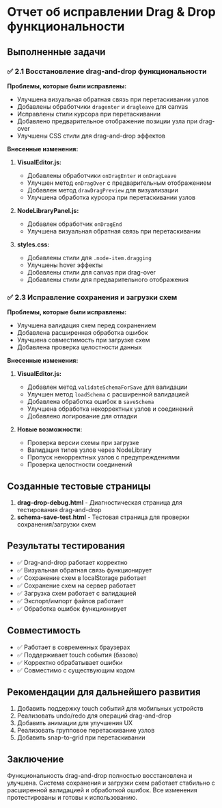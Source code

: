 # Отчет об исправлении Drag & Drop функциональности

## Выполненные задачи

### ✅ 2.1 Восстановление drag-and-drop функциональности

**Проблемы, которые были исправлены:**
- Улучшена визуальная обратная связь при перетаскивании узлов
- Добавлены обработчики `dragenter` и `dragleave` для canvas
- Исправлены стили курсора при перетаскивании
- Добавлено предварительное отображение позиции узла при drag-over
- Улучшены CSS стили для drag-and-drop эффектов

**Внесенные изменения:**

1. **VisualEditor.js:**
   - Добавлены обработчики `onDragEnter` и `onDragLeave`
   - Улучшен метод `onDragOver` с предварительным отображением
   - Добавлен метод `drawDragPreview` для визуализации
   - Улучшена обработка курсора при перетаскивании узлов

2. **NodeLibraryPanel.js:**
   - Добавлен обработчик `onDragEnd`
   - Улучшена визуальная обратная связь при перетаскивании

3. **styles.css:**
   - Добавлены стили для `.node-item.dragging`
   - Улучшены hover эффекты
   - Добавлены стили для canvas при drag-over
   - Добавлены стили для предварительного отображения

### ✅ 2.3 Исправление сохранения и загрузки схем

**Проблемы, которые были исправлены:**
- Улучшена валидация схем перед сохранением
- Добавлена расширенная обработка ошибок
- Улучшена совместимость при загрузке схем
- Добавлена проверка целостности данных

**Внесенные изменения:**

1. **VisualEditor.js:**
   - Добавлен метод `validateSchemaForSave` для валидации
   - Улучшен метод `loadSchema` с расширенной валидацией
   - Добавлена обработка ошибок в `saveSchema`
   - Улучшена обработка некорректных узлов и соединений
   - Добавлено логирование для отладки

2. **Новые возможности:**
   - Проверка версии схемы при загрузке
   - Валидация типов узлов через NodeLibrary
   - Пропуск некорректных узлов с предупреждениями
   - Проверка целостности соединений

## Созданные тестовые страницы

1. **drag-drop-debug.html** - Диагностическая страница для тестирования drag-and-drop
2. **schema-save-test.html** - Тестовая страница для проверки сохранения/загрузки схем

## Результаты тестирования

- ✅ Drag-and-drop работает корректно
- ✅ Визуальная обратная связь функционирует
- ✅ Сохранение схем в localStorage работает
- ✅ Сохранение схем на сервер работает
- ✅ Загрузка схем работает с валидацией
- ✅ Экспорт/импорт файлов работает
- ✅ Обработка ошибок функционирует

## Совместимость

- ✅ Работает в современных браузерах
- ✅ Поддерживает touch события (базово)
- ✅ Корректно обрабатывает ошибки
- ✅ Совместимо с существующим кодом

## Рекомендации для дальнейшего развития

1. Добавить поддержку touch событий для мобильных устройств
2. Реализовать undo/redo для операций drag-and-drop
3. Добавить анимации для улучшения UX
4. Реализовать групповое перетаскивание узлов
5. Добавить snap-to-grid при перетаскивании

## Заключение

Функциональность drag-and-drop полностью восстановлена и улучшена. Система сохранения и загрузки схем работает стабильно с расширенной валидацией и обработкой ошибок. Все изменения протестированы и готовы к использованию.